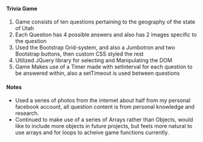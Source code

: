 #### Trivia Game
1. Game consists of ten questions pertaining to the geography of the state of Utah
2. Each Question has 4 possible answers and also has 2 images specific to the question
3. Used the Bootstrap Grid-system, and also a Jumbotron and two Bootstrap buttons, then custom CSS styled the rest
4. Utilized JQuery library for selecting and Manipulating the DOM
5. Game Makes use of a Timer made with setInterval for each question to be answered within, also a setTimeout is used between questions

#### Notes
* Used a series of photos from the internet about half from my personal facebook account, all question content is from personal knowledge and research.
* Continued to make use of a series of Arrays rather than Objects, would like to include more objects in future projects, but feels more natural to use arrays and for loops to acheive game functions currently.